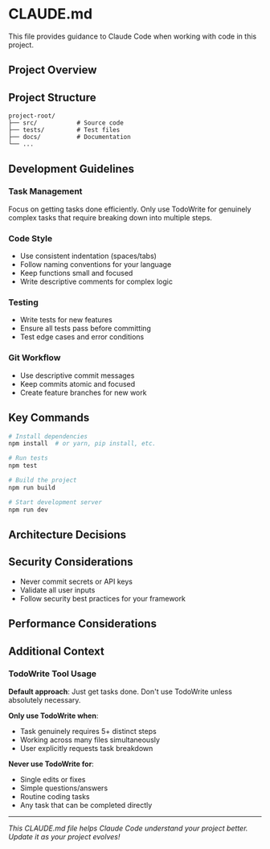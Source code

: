 # CLAUDE.md

This file provides guidance to Claude Code when working with code in this project.

## Project Overview
<!-- Describe your project here - what it does, its main purpose, and key technologies used -->

## Project Structure
<!-- Describe the organization of your codebase -->
```
project-root/
├── src/           # Source code
├── tests/         # Test files
├── docs/          # Documentation
└── ...
```

## Development Guidelines

### Task Management
Focus on getting tasks done efficiently. Only use TodoWrite for genuinely complex tasks that require breaking down into multiple steps.

### Code Style
<!-- Define your preferred code style and conventions -->
- Use consistent indentation (spaces/tabs)
- Follow naming conventions for your language
- Keep functions small and focused
- Write descriptive comments for complex logic

### Testing
<!-- Describe your testing approach -->
- Write tests for new features
- Ensure all tests pass before committing
- Test edge cases and error conditions

### Git Workflow
<!-- Define your git workflow preferences -->
- Use descriptive commit messages
- Keep commits atomic and focused
- Create feature branches for new work

## Key Commands
<!-- List important commands for development -->
```bash
# Install dependencies
npm install  # or yarn, pip install, etc.

# Run tests
npm test

# Build the project
npm run build

# Start development server
npm run dev
```

## Architecture Decisions
<!-- Document important architectural decisions and patterns used -->

## Security Considerations
<!-- Note any security concerns or sensitive areas -->
- Never commit secrets or API keys
- Validate all user inputs
- Follow security best practices for your framework

## Performance Considerations
<!-- Note any performance-critical areas -->

## Additional Context
<!-- Any other important information Claude should know -->

### TodoWrite Tool Usage
**Default approach**: Just get tasks done. Don't use TodoWrite unless absolutely necessary.

**Only use TodoWrite when**:
- Task genuinely requires 5+ distinct steps
- Working across many files simultaneously  
- User explicitly requests task breakdown

**Never use TodoWrite for**:
- Single edits or fixes
- Simple questions/answers
- Routine coding tasks
- Any task that can be completed directly

   
---
*This CLAUDE.md file helps Claude Code understand your project better. Update it as your project evolves!*
